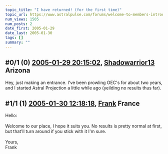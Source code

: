 ```yaml
---
topic_title: "I have returned! (for the first time)"
topic_url: https://www.astralpulse.com/forums/welcome-to-members-introductions!/i-have-returned%21-for-the-first-time
num_views: 1505
num_posts: 2
date_first: 2005-01-29
date_last: 2005-01-30
tags: []
summary: ""
---
```


## \#0/1 (0) [2005-01-29 20:15:02](https://www.astralpulse.com/forums/index.php?msg=145787), [Shadowarrior13](https://www.astralpulse.com/forums/profile/?u=8202) Arizona ##
<section>
Hey, just making an entrance. I've been prowling OEC's for about two years, and I started Astral Projection a little while ago (yeilding no results thus far).
</section>

## \#1/1 (1) [2005-01-30 12:18:18](https://www.astralpulse.com/forums/index.php?msg=145869), [Frank](https://www.astralpulse.com/forums/profile/?u=359) France ##
<section>
Hello:
<br>
<br>
Welcome to our place, I hope it suits you. No results is pretty normal at first, but that'll turn around if you stick with it I'm sure.
<br>
<br>
Yours,
<br>
Frank
</section>